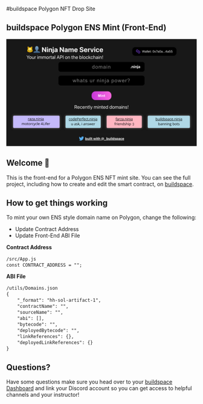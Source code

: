 #buildspace Polygon NFT Drop Site
## buildspace Polygon ENS Mint (Front-End)

![image](/public/livesite.png)

## Welcome 👋
This is the front-end for a Polygon ENS NFT mint site. You can see the full project, including how to create and edit the smart contract, on [buildspace](https://buildspace.so/polygon).

## How to get things working
To mint your own ENS style domain name on Polygon, change the following:

- Update Contract Address
- Update Front-End ABI File

**Contract Address**
```
/src/App.js
const CONTRACT_ADDRESS = "";
```
**ABI File**
```
/utils/Domains.json
{
    "_format": "hh-sol-artifact-1",
    "contractName": "",
    "sourceName": "",
    "abi": [],
    "bytecode": "",
    "deployedBytecode": "",
    "linkReferences": {},
    "deployedLinkReferences": {}
}
```

## Questions?
Have some questions make sure you head over to your [buildspace Dashboard](https://buildspace.so/p/build-polygon-ens) and link your Discord account so you can get access to helpful channels and your instructor!